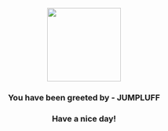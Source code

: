 <p align="center">
            <img src="https://raw.githubusercontent.com/PokeAPI/sprites/master/sprites/pokemon/189.png" width="150" height="150">
          </p>
          <h3 align="center">You have been greeted by - <b>JUMPLUFF</b></h3>
          <h3 align="center">Have a nice day!</h3>
